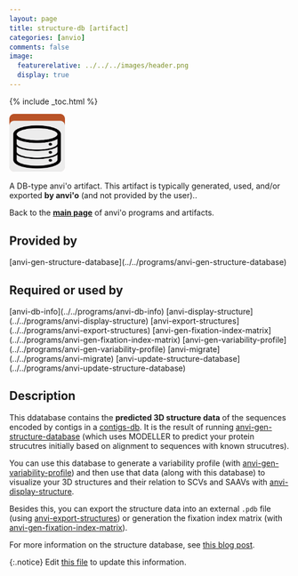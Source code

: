 ```yaml
---
layout: page
title: structure-db [artifact]
categories: [anvio]
comments: false
image:
  featurerelative: ../../../images/header.png
  display: true
---
```



{% include _toc.html %}


<img src="../../images/icons/DB.png" alt="DB" style="width:100px; border:none" />

A DB-type anvi'o artifact. This artifact is typically generated, used, and/or exported **by anvi'o** (and not provided by the user)..

Back to the **[main page](../../)** of anvi'o programs and artifacts.

## Provided by


<p style="text-align: left" markdown="1"><span class="artifact-p">[anvi-gen-structure-database](../../programs/anvi-gen-structure-database)</span></p>


## Required or used by


<p style="text-align: left" markdown="1"><span class="artifact-r">[anvi-db-info](../../programs/anvi-db-info)</span> <span class="artifact-r">[anvi-display-structure](../../programs/anvi-display-structure)</span> <span class="artifact-r">[anvi-export-structures](../../programs/anvi-export-structures)</span> <span class="artifact-r">[anvi-gen-fixation-index-matrix](../../programs/anvi-gen-fixation-index-matrix)</span> <span class="artifact-r">[anvi-gen-variability-profile](../../programs/anvi-gen-variability-profile)</span> <span class="artifact-r">[anvi-migrate](../../programs/anvi-migrate)</span> <span class="artifact-r">[anvi-update-structure-database](../../programs/anvi-update-structure-database)</span></p>


## Description

This ddatabase contains the **predicted 3D structure data** of the sequences encoded by contigs in a <span class="artifact-n">[contigs-db](/software/anvio/help/main/artifacts/contigs-db)</span>. It is the result of running <span class="artifact-n">[anvi-gen-structure-database](/software/anvio/help/main/programs/anvi-gen-structure-database)</span> (which uses MODELLER to predict your protein strucutres initially based on alignment to sequences with known strucutres). 

You can use this database to generate a variability profile (with <span class="artifact-n">[anvi-gen-variability-profile](/software/anvio/help/main/programs/anvi-gen-variability-profile)</span>) and then use that data (along with this database) to visualize your 3D structures and their relation to SCVs and SAAVs with <span class="artifact-n">[anvi-display-structure](/software/anvio/help/main/programs/anvi-display-structure)</span>. 

Besides this, you can export the structure data into an external `.pdb` file (using <span class="artifact-n">[anvi-export-structures](/software/anvio/help/main/programs/anvi-export-structures)</span>) or generation the fixation index matrix (with <span class="artifact-n">[anvi-gen-fixation-index-matrix](/software/anvio/help/main/programs/anvi-gen-fixation-index-matrix)</span>). 

For more information on the structure database, see [this blog post](http://merenlab.org/2018/09/04/getting-started-with-anvio-structure/#the-structure-database). 



{:.notice}
Edit [this file](https://github.com/merenlab/anvio/tree/master/anvio/docs/artifacts/structure-db.md) to update this information.

